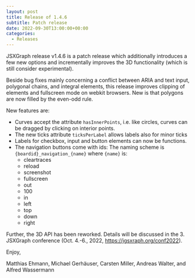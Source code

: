 ```yaml
---
layout: post
title: Release of 1.4.6
subtitle: Patch release
date: 2022-09-30T13:00:00+00:00
categories:
  - Releases
---
```


JSXGraph release v1.4.6 is a patch release which additionally introduces a few new options and incrementally improves the 3D functionality (which is still consider experimental).

Beside bug fixes mainly concerning a conflict between ARIA and text input, polygonal chains, and integral elements, this release improves clipping of elements and fullscreen mode on webkit browsers.
New is that polygons are now filled by the even-odd rule. 

New features are:

- Curves accept the attribute `hasInnerPoints`, i.e. like circles, curves can be dragged by clicking on interior points.
- The new ticks attribute `ticksPerLabel` allows labels also for minor ticks
- Labels for checkbox, input and button elements can now be functions.
- The navigation buttons come with ids: The naming scheme is `{boardid}_navigation_{name}` where `{name}` is:
  - cleartraces
  - reload
  - screenshot
  - fullscreen
  - out
  - 100
  - in
  - left
  - top
  - down
  - right 

Further, the 3D API has been reworked. Details will be discussed in the 3. JSXGraph conference (Oct. 4.-6., 2022, <https://jgsxraph.org/conf2022>).

Enjoy,

Matthias Ehmann, Michael Gerhäuser, Carsten Miller, Andreas Walter, and Alfred Wassermann
